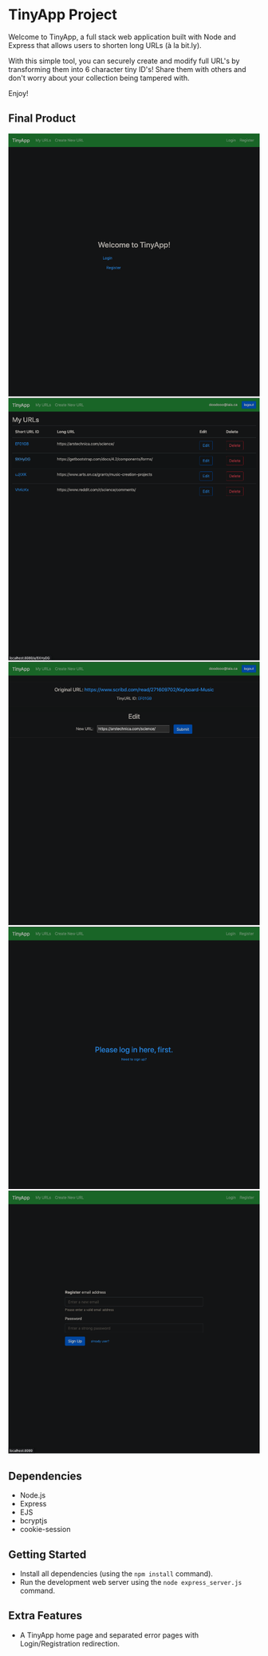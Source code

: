 # TinyApp Project

Welcome to TinyApp, a full stack web application built with Node and Express that allows users to shorten long URLs (à la bit.ly).

With this simple tool, you can securely create and modify full URL's by transforming them into 6 character tiny ID's! Share them with others and don't worry about your collection being tampered with.

Enjoy!

## Final Product

!["home page"](https://github.com/colespen/tinyapp/blob/master/docs/urls-home.png)
!["edit, delete and access personal tinyURLs securely!"](https://github.com/colespen/tinyapp/blob/master/docs/urls-myurls.png)
!["create tinyURL ID"](https://github.com/colespen/tinyapp/blob/master/docs/urls-add.png)
!["login screen"](https://github.com/colespen/tinyapp/blob/master/docs/urls-login.png)
!["register"](https://github.com/colespen/tinyapp/blob/master/docs/urls-reg.png)

## Dependencies

- Node.js
- Express
- EJS
- bcryptjs
- cookie-session

## Getting Started

- Install all dependencies (using the `npm install` command).
- Run the development web server using the `node express_server.js` command.

## Extra Features

- A TinyApp home page and separated error pages with Login/Registration redirection.

